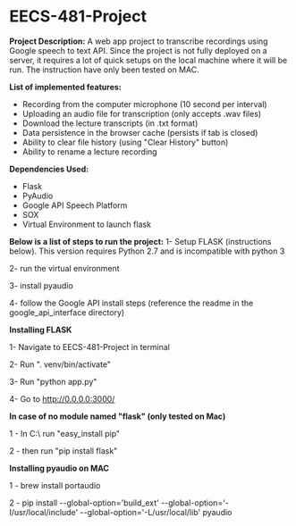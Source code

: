 # EECS-481-Project

**Project Description:**
A web app project to transcribe recordings using Google speech to text API. Since the project is not fully deployed on a server, it requires a lot of quick setups on the local machine where it will be run. The instruction have only been tested on MAC.

**List of implemented features:**
- Recording from the computer microphone (10 second per interval)
- Uploading an audio file for transcription (only accepts .wav files)
- Download the lecture transcripts (in .txt format)
- Data persistence in the browser cache (persists if tab is closed)
- Ability to clear file history (using "Clear History" button)
- Ability to rename a lecture recording


**Dependencies Used:**
- Flask
- PyAudio
- Google API Speech Platform
- SOX
- Virtual Environment to launch flask


**Below is a list of steps to run the project:**
1- Setup FLASK (instructions below). This version requires Python 2.7 and is incompatible with python 3

2- run the virtual environment

3- install pyaudio

4- follow the Google API install steps (reference the readme in the google_api_interface directory)


**Installing FLASK**

1- Navigate to EECS-481-Project in terminal

2- Run ". venv/bin/activate"

3- Run "python app.py"

4- Go to http://0.0.0.0:3000/


**In case of no module named "flask" (only tested on Mac)**

1 - In C:\ run "easy_install pip"

2 - then run "pip install flask"


**Installing pyaudio on MAC**

1 - brew install portaudio

2 - pip install --global-option='build_ext' --global-option='-I/usr/local/include' --global-option='-L/usr/local/lib' pyaudio

